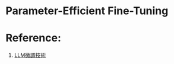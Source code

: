 # Parameter-Efficient Fine-Tuning





# Reference:
1. [LLM微調技術](https://github.com/liguodongiot/llm-action/tree/main?tab=readme-ov-file#llm%E5%BE%AE%E8%B0%83%E6%8A%80%E6%9C%AF%E5%8E%9F%E7%90%86)